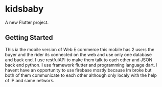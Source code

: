 # kidsbaby

A new Flutter project.

## Getting Started

This ia the mobile version of Web E commerce this mobile has 2 users the buyer and the rider its connected on the web and use only one database and back end. I use restfulAPI to make them talk to each other and JSON back end python. I use framework flutter and programming language dart. I havent have an opportunity to use firebase mostly because Im broke but both of them communicate to each other although only localy with the help of IP and same network.

